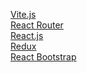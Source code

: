 <a href="https://vitejs.dev/guide/">Vite.js</a><br>
<a href="https://reactrouter.com/docs/en/v6/getting-started/installation">React Router</a><br>
<a href="https://tr.reactjs.org/docs/react-component.html#defaultprops">React.js</a><br>
<a href="https://react-redux.js.org/tutorials/quick-start">Redux</a><br>
<a href="https://react-bootstrap.github.io/components/alerts/">React Bootstrap</a><br>
